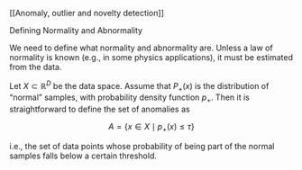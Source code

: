 [[Anomaly, outlier and novelty detection]]

Defining Normality and Abnormality

We need to define what normality and abnormality are. Unless a law of normality is known (e.g., in some physics applications), it must be estimated from the data.

Let $X \subset \mathbb{R}^D$ be the data space. Assume that $P_+(x)$ is the distribution of “normal” samples, with probability density function $p_+$. Then it is straightforward to define the set of anomalies as

$$ A = \{ x \in X \mid p_+(x) \leq \tau \} $$

i.e., the set of data points whose probability of being part of the normal samples falls below a certain threshold.
